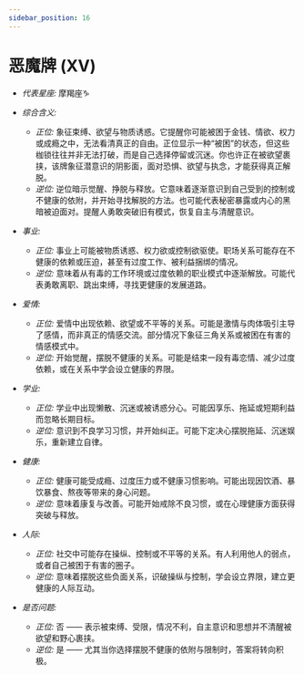 ```yaml
---
sidebar_position: 16
---
```


# 恶魔牌 (XV)

- *代表星座:* 摩羯座♑️
- *综合含义:* 
  - *正位:* 象征束缚、欲望与物质诱惑。它提醒你可能被困于金钱、情欲、权力或成瘾之中，无法看清真正的自由。正位显示一种“被困”的状态，但这些枷锁往往并非无法打破，而是自己选择停留或沉迷。你也许正在被欲望裹挟，该牌象征潜意识的阴影面，面对恐惧、欲望与执念，才能获得真正解脱。
  - *逆位:* 逆位暗示觉醒、挣脱与释放。它意味着逐渐意识到自己受到的控制或不健康的依附，并开始寻找解脱的方法。也可能代表秘密暴露或内心的黑暗被迫面对。提醒人勇敢突破旧有模式，恢复自主与清醒意识。
- *事业:* 
  - *正位:* 事业上可能被物质诱惑、权力欲或控制欲驱使。职场关系可能存在不健康的依赖或压迫，甚至有过度工作、被利益捆绑的情况。
  - *逆位:* 意味着从有毒的工作环境或过度依赖的职业模式中逐渐解放。可能代表勇敢离职、跳出束缚，寻找更健康的发展道路。
- *爱情:* 
  - *正位:* 爱情中出现依赖、欲望或不平等的关系。可能是激情与肉体吸引主导了感情，而非真正的情感交流。部分情况下象征三角关系或被困在有害的情感模式中。
  - *逆位:* 开始觉醒，摆脱不健康的关系。可能是结束一段有毒恋情、减少过度依赖，或在关系中学会设立健康的界限。
- *学业:* 
  - *正位:* 学业中出现懒散、沉迷或被诱惑分心。可能因享乐、拖延或短期利益而忽略长期目标。
  - *逆位:* 意识到不良学习习惯，并开始纠正。可能下定决心摆脱拖延、沉迷娱乐，重新建立自律。
- *健康:* 
  - *正位:* 健康可能受成瘾、过度压力或不健康习惯影响。可能出现因饮酒、暴饮暴食、熬夜等带来的身心问题。
  - *逆位:* 意味着康复与改善。可能开始戒除不良习惯，或在心理健康方面获得突破与释放。
- *人际:* 
  - *正位:* 社交中可能存在操纵、控制或不平等的关系。有人利用他人的弱点，或者自己被困于有害的圈子。
  - *逆位:* 意味着摆脱这些负面关系，识破操纵与控制，学会设立界限，建立更健康的人际互动。

    
- *是否问题:* 
  - *正位:* 否 —— 表示被束缚、受限，情况不利，自主意识和思想并不清醒被欲望和野心裹挟。
  - *逆位:* 是 —— 尤其当你选择摆脱不健康的依附与限制时，答案将转向积极。
